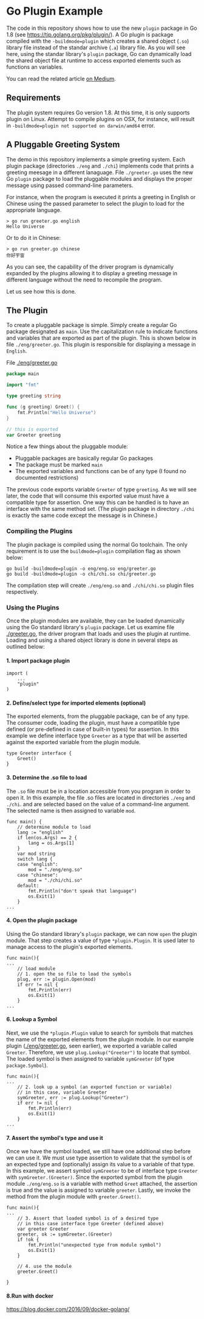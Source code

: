 # Go Plugin Example

The code in this repository shows how to use the new `plugin` package in Go 1.8 (see https://tip.golang.org/pkg/plugin/).  A Go plugin is package compiled with the `-buildmode=plugin` which creates a shared object (`.so`) library file instead of the standar archive (`.a`) library file.  As you will see here, using the standar library's `plugin` package, Go can dynamically load the shared object file at runtime to access exported elements such as functions an variables.

You can read the related article [on Medium](https://medium.com/learning-the-go-programming-language/writing-modular-go-programs-with-plugins-ec46381ee1a9).

## Requirements
The plugin system requires Go version 1.8.  At this time, it is only supports plugin on Linux.  Attempt 
to compile plugins on OSX, for instance, will result in  `-buildmode=plugin not supported on darwin/amd64` error.

## A Pluggable Greeting System
The demo in this repository implements a simple greeting system.  Each plugin package (directories `./eng` and `./chi`) implements code that prints a greeting meesage in a different lanaguage.  File `./greeter.go` uses the new Go `plugin` package to load the pluggable modules and displays the proper message using passed command-line parameters.

For instance, when the program is executed it prints a greeting in English or Chinese 
using the passed parameter to select the plugin to load for the appropriate language.
```
> go run greeter.go english
Hello Universe
```
Or to do it in Chinese:
```
> go run greeter.go chinese
你好宇宙
```
As you can see, the capability of the driver program is dynamically expanded by the plugins allowing it to display a greeting message in different language without the need to recompile the program.

Let us see how this is done.


## The Plugin
To create a pluggable package is simple.  Simply create a regular Go package designated as `main`. Use the capitalization rule to indicate functions and variables that are exported as part of the plugin.  This is shown below in file  `./eng/greeter.go`.  This plugin is responsible for displaying a message in `English`.  

File [./eng/greeter.go](./eng/greeter.go)

```go
package main

import "fmt"

type greeting string

func (g greeting) Greet() {
	fmt.Println("Hello Universe")
}

// this is exported
var Greeter greeting
```
Notice a few things about the pluggable module:

- Pluggable packages are basically regular Go packages
- The package must be marked `main`
- The exported variables and functions can be of any type (I found no documented restrictions)

The previous code exports variable `Greeter` of type `greeting`.  As we will see later, the code that will consume this exported value must have a compatible type for assertion.  One way this can be handled is to have an interface with the same method set. (The plugin package in directory `./chi` is exactly the same code except the message is in Chinese.)

### Compiling the Plugins
The plugin package is compiled using the normal Go toolchain.  The only requirement is to use the `buildmode=plugin` compilation flag as shown below:

```
go build -buildmode=plugin -o eng/eng.so eng/greeter.go
go build -buildmode=plugin -o chi/chi.so chi/greeter.go
```
The compilation step will create `./eng/eng.so` and `./chi/chi.so` plugin files respectively.

### Using the Plugins
Once the plugin modules are available, they can be loaded dynamically using the Go standard library's `plugin` package.  Let us examine file [./greeter.go](./greeter.go), the driver program that loads and uses the plugin at runtime. Loading and using a shared object library is done in several steps as outlined below:

#### 1. Import package plugin
```
import (
	...
	"plugin"
)
```
#### 2. Define/select type for imported elements (optional)
The exported elements, from the pluggable package, can be of any type.  The consumer code, loading the plugin, must have a compatible type defined (or pre-defined in case of built-in types) for assertion. In this example we define interface type `Greeter` as a type that will be asserted against the exported variable from the plugin module. 
```
type Greeter interface {
	Greet()
}
```
#### 3. Determine the .so file to load
The `.so` file must be in a location accessible from you program in order to open it.  In this example, the file .so files are located in directories `./eng` and `./chi`.  and are selected based on the value of a command-line argument.  The selected name is then assigned to variable `mod`.
```
func main() {
	// determine module to load
	lang := "english"
	if len(os.Args) == 2 {
		lang = os.Args[1]
	}
	var mod string
	switch lang {
	case "english":
		mod = "./eng/eng.so"
	case "chinese":
		mod = "./chi/chi.so"
	default:
		fmt.Println("don't speak that language")
		os.Exit(1)
	}
...
```
#### 4. Open the plugin package
Using the Go standard library's `plugin` package, we can now `open` the plugin module.  That step creates a value of type `*plugin.Plugin`.  It is used later to manage access to the plugin's exported elements.

```
func main(){
...
	// load module
	// 1. open the so file to load the symbols
	plug, err := plugin.Open(mod)
	if err != nil {
		fmt.Println(err)
		os.Exit(1)
	}
...
```
#### 6. Lookup a Symbol
Next, we use the `*plugin.Plugin` value to search for symbols that matches the name of the exported elements from the plugin module.  In our example plugin ([./eng/greeter.go](./eng/greeter.go), seen earlier), we exported a variable called `Greeter`.  Therefore, we use `plug.Lookup("Greeter")` to locate that symbol.  The loaded symbol is then assigned to variable `symGreeter` (of type `package.Symbol`).
```
func main(){
...
	// 2. look up a symbol (an exported function or variable)
	// in this case, variable Greeter
	symGreeter, err := plug.Lookup("Greeter")
	if err != nil {
		fmt.Println(err)
		os.Exit(1)
	}
...
```

#### 7. Assert the symbol's type and use it
Once we have the symbol loaded, we still have one additional step before we can use it.  We must use type assertion to validate that the symbol is of an expected type and (optionally) assign its value to a variable of that type.  In this example, we assert symbol `symGreeter` to be of interface type `Greeter` with `symGreeter.(Greeter)`.  Since the exported symbol from the plugin module `./eng/eng.so` is a variable with method `Greet` attached, the assertion is true and the value is assigned to variable `greeter`.  Lastly, we invoke the method from the plugin module with `greeter.Greet()`.
```
func main(){
...
	// 3. Assert that loaded symbol is of a desired type
	// in this case interface type Greeter (defined above)
	var greeter Greeter
	greeter, ok := symGreeter.(Greeter)
	if !ok {
		fmt.Println("unexpected type from module symbol")
		os.Exit(1)
	}

	// 4. use the module
	greeter.Greet()

}
```

#### 8.Run with docker
https://blog.docker.com/2016/09/docker-golang/
